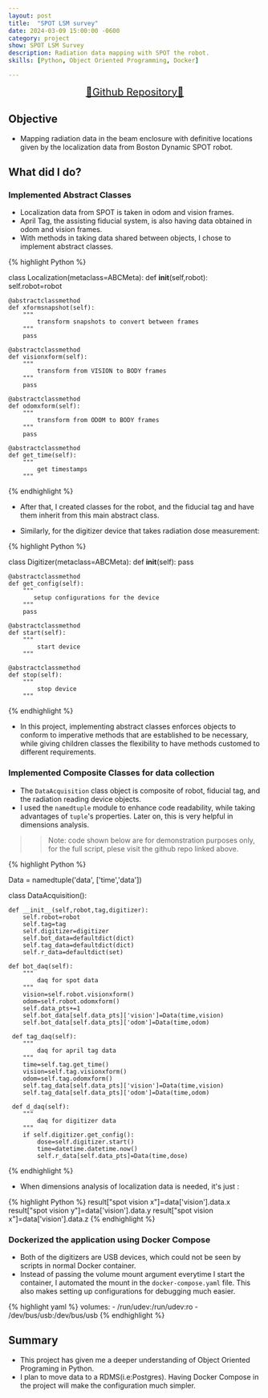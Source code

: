 ```yaml
---
layout: post
title:  "SPOT LSM survey"
date: 2024-03-09 15:00:00 -0600
category: project
show: SPOT LSM Survey
description: Radiation data mapping with SPOT the robot.
skills: [Python, Object Oriented Programming, Docker]

---
```


<div style="font-size:20px;text-align:center;"> <a href="https://github.com/fermilab-robotics/SPOT-LSM-survey"> 🔗Github Repository🔗</a> </div>

## Objective 

- Mapping radiation data in the beam enclosure with definitive locations given by the localization data from Boston Dynamic SPOT robot. 


## What did I do? 


### **Implemented Abstract Classes**

- Localization data from SPOT is taken in odom and vision frames. 
- April Tag, the assisting fiducial system, is also having data obtained in odom and vision frames. 
- With methods in taking data shared between objects, I chose to implement abstract classes. 


{% highlight Python %}

class Localization(metaclass=ABCMeta): 
    def __init__(self,robot):
        self.robot=robot

    @abstractclassmethod
    def xformsnapshot(self):
        """
            transform snapshots to convert between frames 
        """
        pass 

    @abstractclassmethod
    def visionxform(self):
        """
            transform from VISION to BODY frames 
        """
        pass 

    @abstractclassmethod
    def odomxform(self):
        """
            transform from ODOM to BODY frames 
        """
        pass

    @abstractclassmethod 
    def get_time(self):
        """
            get timestamps
        """

{% endhighlight %}


- After that, I created classes for the robot, and the fiducial tag and have them inherit from this main abstract class.  

- Similarly, for the digitizer device that takes radiation dose measurement: 

{% highlight Python %}

class Digitizer(metaclass=ABCMeta): 
    def __init__(self):
        pass

    @abstractclassmethod
    def get_config(self):
        """
           setup configurations for the device 
        """
        pass

    @abstractclassmethod
    def start(self):
        """
            start device 
        """

    @abstractclassmethod
    def stop(self):
        """
            stop device 
        """
{% endhighlight %}

- In this project, implementing abstract classes enforces objects to conform to imperative methods that are established to be necessary, while giving children classes the flexibility to have methods customed to different requirements. 


### **Implemented Composite Classes for data collection**

- The `DataAcquisition` class object is composite of robot, fiducial tag, and the radiation reading device objects.
- I used the `namedtuple` module to enhance code readability, while taking advantages of `tuple`'s properties. Later on, this is very helpful in dimensions analysis.

>> Note: code shown below are for demonstration purposes only, for the full script, plese visit the github repo linked above. 

{% highlight Python %}

Data = namedtuple('data', ['time','data'])

class DataAcquisition(): 

    def __init__(self,robot,tag,digitizer):
        self.robot=robot
        self.tag=tag
        self.digitizer=digitizer
        self.bot_data=defaultdict(dict)
        self.tag_data=defaultdict(dict)
        self.r_data=defaultdict(set)

    def bot_daq(self):
        """
            daq for spot data
        """
        vision=self.robot.visionxform()
        odom=self.robot.odomxform()
        self.data_pts+=1
        self.bot_data[self.data_pts]['vision']=Data(time,vision)
        self.bot_data[self.data_pts]['odom']=Data(time,odom)
    
     def tag_daq(self):
        """
            daq for april tag data 
        """
        time=self.tag.get_time()
        vision=self.tag.visionxform()
        odom=self.tag.odomxform()
        self.tag_data[self.data_pts]['vision']=Data(time,vision)
        self.tag_data[self.data_pts]['odom']=Data(time,odom)

     def d_daq(self):
        """
            daq for digitizer data 
        """
        if self.digitizer.get_config():
            dose=self.digitizer.start()
            time=datetime.datetime.now()
            self.r_data[self.data_pts]=Data(time,dose)



{% endhighlight %}


- When dimensions analysis of localization data is needed, it's just : 

{% highlight Python %}
result["spot vision x"]=data['vision'].data.x
result["spot vision y"]=data['vision'].data.y
result["spot vision x"]=data['vision'].data.z
{% endhighlight %}


### **Dockerized the application using Docker Compose**

- Both of the digitizers are USB devices, which could not be seen by scripts in normal Docker container. 
- Instead of passing the volume mount argument everytime I start the container, I automated the mount in the `docker-compose.yaml` file. This also makes setting up configurations for debugging much easier. 

{% highlight yaml %}
volumes:
    - /run/udev:/run/udev:ro
    - /dev/bus/usb:/dev/bus/usb
{% endhighlight %}

## Summary 

- This project has given me a deeper understanding of Object Oriented Programing in Python.
- I plan to move data to a RDMS(i.e:Postgres). Having Docker Compose in the project will make the configuration much simpler.
